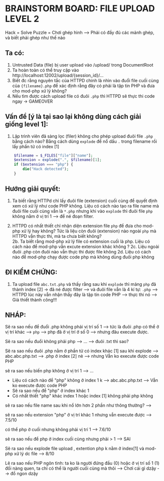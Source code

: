 # BRAINSTORM BOARD: FILE UPLOAD LEVEL 2
Hack = Solve Puzzle = Chơi ghép hình
--> Phải có đầy đủ các mảnh ghép, và biết phải ghép như thế nào

## Ta có:
1. Untrusted Data (file) bị user upload vào /upload/ trong DocumentRoot
2. Ta hoàn toàn có thể truy cập vào http://localhost:12002/upload/{session_id}/...
3. Biết đc rằng nguyên tắc của HTTPD chính là nhìn vào đuổi file cuối cùng của `{filename}.php` để xác định rằng đây có phải là tập tin PHP và đưa cho mod-php xử lý không?
4. Nếu tìm được cách upload file có đuôi `.php` thì HTTPD sẽ thực thi code ngay -> GAMEOVER

## Vấn đề [ý là tại sao lại không dùng cách giải giống level 1]:
1. Lập trình viên đã sàng lọc (filer) không cho phép upload đuôi file `.php` bằng cách nào? Bằng cách dùng `explode` để nổ dấu `.` trong filename rồi lấy phần tử có index [1]
```php
    $filename = $_FILES["file"]["name"];
    $extension = explode(".", $filename)[1];
    if ($extension === "php") {
        die("Hack detected");
    }
```
## Hướng giải quyết:
1. Ta biết rằng HTTPd chỉ lấy đuôi file (extension) cuối cùng để quyết định xem có xử lý như code PHP không. Liệu có cách nào tạo ra file name mà đuôi file cuối cùng vẫn là `*.php` nhưng khi vào `explode` thì đuôi file `php` không nằm ở vị trí 1 --> để né đoạn filter.


2. HTTPD có nhất thiết chỉ nhận diện extension file `php` để đưa cho mod-php xử lý hay không? Tức là liệu còn đuôi (extension) nào ngoài `php` mà HTTPD vẫn thực thi, mà ta chưa biết không?  
2b. Ta biết rằng mod-php xử lý file có extension cuối là php. Liệu có cách nào để mod-php vẫn excute extension khác không ?
2c. Liệu ngoài đuôi .php còn đuôi nào vẫn thực thi được file không
2d. Liệu có cách nào để mod-php chạy được code php mà không dùng đuôi php không

## ĐI KIỂM CHỨNG:
1. Ta upload file `abc.txt.php` và thấy rằng sau khi `explode` thì mảng `php` đã thành index [2] -> đã né được filter --> và đuôi file vẫn là 4 kí tự: `.php` --> HTTPD lúc này vẫn nhận thấy đây là tập tin code PHP --> thực thi nó --> Giả thiết thành công!!!

<!-- 2. Sẽ ra sao ...
3. Có nhất thiết ...
4.  -->

## NHÁP:
Sẽ ra sao nếu để đuổi .php  không phải vị trí số 1 --> tức là đuôi .php có thể ở vị trí khác --> `php` --> php đã ở vị trí ở số 0 --> nhưng đâu execute được.

Sẽ ra sao nếu đuổi không phải php --> ... --> đuôi .txt thì sao?

Sẽ ra sao nếu đuôi .php nằm ở phần tử có index khác [1] sau khi explode --> abc.abc.php.txt --> .php ở index [2] nè --> nhưng Vẫn ko execute được code PHP 

sẽ ra sao nếu biến php không ở vị trí 1 --> ... 

- Liệu có cách nào để "php" không ở index 1 k --> abc.abc.php.txt --> Vẫn ko execute được code PHP 
- Sẽ ra sao nếu để "php" ở index khác 1 
- Có nhất thiết "php" khác index 1 hoặc index [1] không phải php không

sẽ ra sao nếu file name sau khi nổ lớn hơn 2 phần như thông thường? --> 

sẽ  ra sao nếu extension "php" ở vị trí khác 1 nhưng vẫn execute được --> 7.5/10

có thể php ở cuối nhưng không phải vị trí 1 --> 7.6/10

sẽ ra sao nếu để php ở index cuối cùng nhưng phải > 1 --> SAI

Sẽ ra sao nếu explode file upload , extention php k nằm ở index[1] và mod-php xử lý dc file --> 8/10

Lẽ ra sao nếu PHP ngôn tình: 
ta ko là người đứng đầu (0) hoặc ở vị trí số 1 (1) đối nàng quen, ta chỉ có thể là người cuối cùng mà thôi --> Chơi cái gì dzậy --> đồ ngon dzậy

